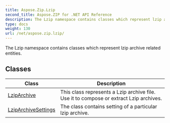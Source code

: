 ```yaml
---
title: Aspose.Zip.Lzip
second_title: Aspose.ZIP for .NET API Reference
description: The Lzip namespace contains classes which represent lzip archive related entities
type: docs
weight: 130
url: /net/aspose.zip.lzip/
---
```

The Lzip namespace contains classes which represent lzip archive related entities.

## Classes

| Class | Description |
| --- | --- |
| [LzipArchive](./lziparchive/) | This class represents a Lzip archive file. Use it to compose or extract Lzip archives. |
| [LzipArchiveSettings](./lziparchivesettings/) | The class contains setting of a particular lzip archive. |


